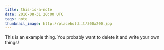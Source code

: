 ```yaml
---
title: this-is-a-note
date: 2016-08-31 20:00 UTC
tags: note
thumbnail_image: http://placehold.it/300x200.jpg
---
```

This is an example thing. You probably want to delete it and write your own things!
